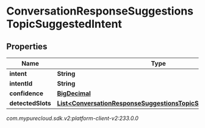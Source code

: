 # ConversationResponseSuggestionsTopicSuggestedIntent


## Properties

| Name | Type | Description | Notes |
| ------------ | ------------- | ------------- | ------------- |
| **intent** | **String** |  |  [optional] |
| **intentId** | **String** |  |  [optional] |
| **confidence** | [**BigDecimal**](BigDecimal) |  |  [optional] |
| **detectedSlots** | [**List&lt;ConversationResponseSuggestionsTopicSuggestedIntentSlot&gt;**](ConversationResponseSuggestionsTopicSuggestedIntentSlot) |  |  [optional] |




_com.mypurecloud.sdk.v2:platform-client-v2:233.0.0_
